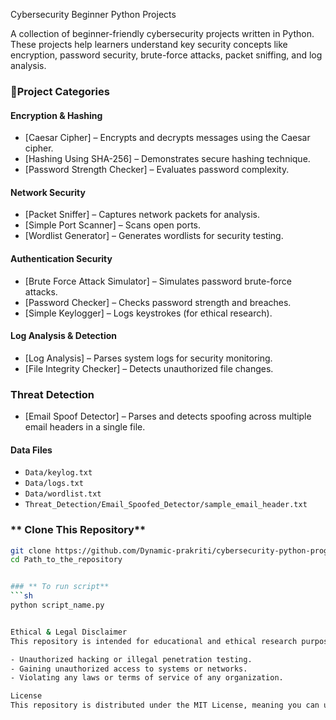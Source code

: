 Cybersecurity Beginner Python Projects  

A collection of beginner-friendly cybersecurity projects written in Python. These projects help learners understand key security concepts like encryption, password security, brute-force attacks, packet sniffing, and log analysis.


### 📂Project Categories
####  **Encryption & Hashing**
- [Caesar Cipher] – Encrypts and decrypts messages using the Caesar cipher.
- [Hashing Using SHA-256] – Demonstrates secure hashing technique.
- [Password Strength Checker] – Evaluates password complexity.

####  **Network Security**
- [Packet Sniffer] – Captures network packets for analysis.
- [Simple Port Scanner] – Scans open ports.
- [Wordlist Generator] – Generates wordlists for security testing.

####  **Authentication Security**
- [Brute Force Attack Simulator] – Simulates password brute-force attacks.
- [Password Checker] – Checks password strength and breaches.
- [Simple Keylogger] – Logs keystrokes (for ethical research).

####  **Log Analysis & Detection**
- [Log Analysis] – Parses system logs for security monitoring.
- [File Integrity Checker] – Detects unauthorized file changes.

###  **Threat Detection**
- [Email Spoof Detector] – Parses and detects spoofing across multiple email headers in a single file.

####  **Data Files**
- `Data/keylog.txt`
- `Data/logs.txt`
- `Data/wordlist.txt`
- `Threat_Detection/Email_Spoofed_Detector/sample_email_header.txt`



### ** Clone This Repository**
```sh
git clone https://github.com/Dynamic-prakriti/cybersecurity-python-programs.git
cd Path_to_the_repository


### ** To run script**
```sh
python script_name.py


Ethical & Legal Disclaimer
This repository is intended for educational and ethical research purposes only. The projects in this repository should never be used for:

- Unauthorized hacking or illegal penetration testing.
- Gaining unauthorized access to systems or networks.
- Violating any laws or terms of service of any organization.

License
This repository is distributed under the MIT License, meaning you can use, modify, and distribute the code for ethical purposes only.
